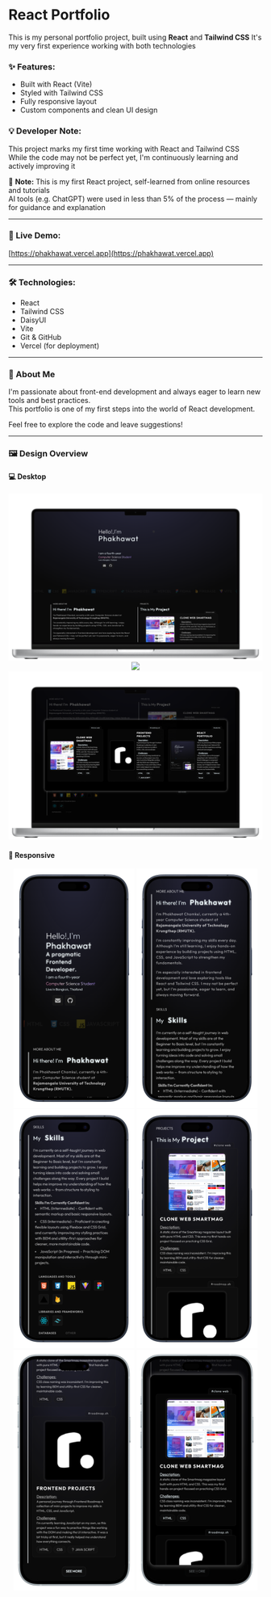 # React Portfolio

This is my personal portfolio project, built using **React** and **Tailwind CSS**
It's my very first experience working with both technologies 

### ✨ Features:
- Built with React (Vite)
- Styled with Tailwind CSS
- Fully responsive layout
- Custom components and clean UI design

### 💡 Developer Note:
This project marks my first time working with React and Tailwind CSS  
While the code may not be perfect yet, I'm continuously learning and actively improving it

📌 **Note:** This is my first React project, self-learned from online resources and tutorials  
AI tools (e.g. ChatGPT) were used in less than 5% of the process — mainly for guidance and explanation

---

### 🚀 Live Demo:
[https://phakhawat.vercel.app](https://phakhawat.vercel.app)

---

### 🛠️ Technologies:
- React
- Tailwind CSS
- DaisyUI
- Vite
- Git & GitHub
- Vercel (for deployment)

---

### 🙋 About Me
I'm passionate about front-end development and always eager to learn new tools and best practices.  
This portfolio is one of my first steps into the world of React development.

Feel free to explore the code and leave suggestions!

---

### 🖼️ Design Overview

#### 💻 Desktop
<p align="center">
  <img src="./Overview/mac/main.png" width="600"/>
  <img src="./Overview/mac/skill.png" width="600"/>
  <img src="./Overview/mac/see more.png" width="600"/>
</p>

#### 📱 Responsive
<p align="center">
  <img src="./Overview/iphone/1.png" width="240"/>
  <img src="./Overview/iphone/2.png" width="240"/>
  <img src="./Overview/iphone/3.png" width="240"/>
  <img src="./Overview/iphone/4.png" width="240"/>
  <img src="./Overview/iphone/5.png" width="240"/>
  <img src="./Overview/iphone/see more.png" width="240"/>
</p>
